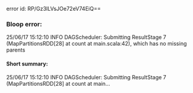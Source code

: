 error id: RP/Gz3lLVsJOe72eV74EiQ==
### Bloop error:

25/06/17 15:12:10 INFO DAGScheduler: Submitting ResultStage 7 (MapPartitionsRDD[28] at count at main.scala:42), which has no missing parents
#### Short summary: 

25/06/17 15:12:10 INFO DAGScheduler: Submitting ResultStage 7 (MapPartitionsRDD[28] at count at main...
